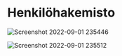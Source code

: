 # Henkilöhakemisto

![Screenshot 2022-09-01 235446](https://user-images.githubusercontent.com/70442725/188011149-9af36fb0-8296-4fd8-bb9a-1a957cf7b77e.jpg)

![Screenshot 2022-09-01 235512](https://user-images.githubusercontent.com/70442725/188011176-6a3cb64f-4b7f-4a09-8aee-599eabb4f0da.jpg)
